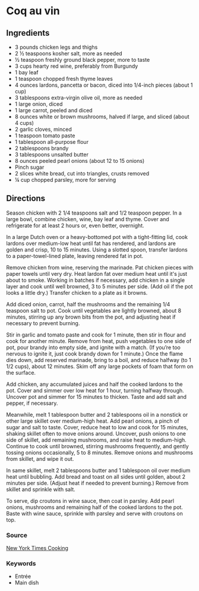 # Coq au vin

## Ingredients

- 3 pounds chicken legs and thighs
- 2 ½ teaspoons kosher salt, more as needed
- ½ teaspoon freshly ground black pepper, more to taste
- 3 cups hearty red wine, preferably from Burgundy
- 1 bay leaf
- 1 teaspoon chopped fresh thyme leaves
- 4 ounces lardons, pancetta or bacon, diced into 1/4-inch pieces (about 1 cup)
- 3 tablespoons extra-virgin olive oil, more as needed
- 1 large onion, diced
- 1 large carrot, peeled and diced
- 8 ounces white or brown mushrooms, halved if large, and sliced (about 4
  cups)
- 2 garlic cloves, minced
- 1 teaspoon tomato paste
- 1 tablespoon all-purpose flour
- 2 tablespoons brandy
- 3 tablespoons unsalted butter
- 8 ounces peeled pearl onions (about 12 to 15 onions)
- Pinch sugar
- 2 slices white bread, cut into triangles, crusts removed
- ¼ cup chopped parsley, more for serving

## Directions

Season chicken with 2 1/4 teaspoons salt and 1/2 teaspoon pepper. In a large
bowl, combine chicken, wine, bay leaf and thyme. Cover and refrigerate for at
least 2 hours or, even better, overnight.

In a large Dutch oven or a heavy-bottomed pot with a tight-fitting lid, cook
lardons over medium-low heat until fat has rendered, and lardons are golden and
crisp, 10 to 15 minutes. Using a slotted spoon, transfer lardons to a
paper-towel-lined plate, leaving rendered fat in pot.

Remove chicken from wine, reserving the marinade. Pat chicken pieces with paper
towels until very dry. Heat lardon fat over medium heat until it's just about
to smoke. Working in batches if necessary, add chicken in a single layer and
cook until well browned, 3 to 5 minutes per side. (Add oil if the pot looks a
little dry.) Transfer chicken to a plate as it browns.

Add diced onion, carrot, half the mushrooms and the remaining 1/4 teaspoon salt
to pot. Cook until vegetables are lightly browned, about 8 minutes, stirring up
any brown bits from the pot, and adjusting heat if necessary to prevent
burning.

Stir in garlic and tomato paste and cook for 1 minute, then stir in flour and
cook for another minute. Remove from heat, push vegetables to one side of pot,
pour brandy into empty side, and ignite with a match. (If you’re too nervous to
ignite it, just cook brandy down for 1 minute.) Once the flame dies down, add
reserved marinade, bring to a boil, and reduce halfway (to 1 1/2 cups), about
12 minutes. Skim off any large pockets of foam that form on the surface.

Add chicken, any accumulated juices and half the cooked lardons to the pot.
Cover and simmer over low heat for 1 hour, turning halfway through. Uncover pot
and simmer for 15 minutes to thicken. Taste and add salt and pepper, if
necessary.

Meanwhile, melt 1 tablespoon butter and 2 tablespoons oil in a nonstick or
other large skillet over medium-high heat. Add pearl onions, a pinch of sugar
and salt to taste. Cover, reduce heat to low and cook for 15 minutes, shaking
skillet often to move onions around. Uncover, push onions to one side of
skillet, add remaining mushrooms, and raise heat to medium-high. Continue to
cook until browned, stirring mushrooms frequently, and gently tossing onions
occasionally, 5 to 8 minutes. Remove onions and mushrooms from skillet, and
wipe it out.

In same skillet, melt 2 tablespoons butter and 1 tablespoon oil over medium
heat until bubbling. Add bread and toast on all sides until golden, about 2
minutes per side. (Adjust heat if needed to prevent burning.) Remove from
skillet and sprinkle with salt.

To serve, dip croutons in wine sauce, then coat in parsley. Add pearl onions,
mushrooms and remaining half of the cooked lardons to the pot. Baste with wine
sauce, sprinkle with parsley and serve with croutons on top.

### Source

[New York Times
Cooking](https://cooking.nytimes.com/guides/35-how-to-make-coq-au-vin)

### Keywords

- Entrée
- Main dish
